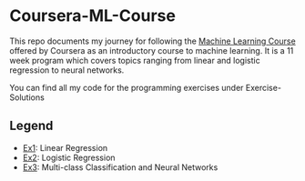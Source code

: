 # Coursera-ML-Course
This repo documents my journey for following the [Machine Learning Course](https://www.coursera.org/learn/machine-learning) offered by Coursera as an introductory course to machine learning. It is a 11 week program which covers topics ranging from linear and logistic regression to neural networks. 

You can find all my code for the programming exercises under Exercise-Solutions

## Legend
* [Ex1](Exercise-Solutions/ex1): Linear Regression
* [Ex2](Exercise-Solutions/ex2): Logistic Regression
* [Ex3](Exercise-Solutions/ex3): Multi-class Classification and Neural Networks

